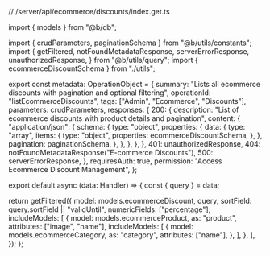 // /server/api/ecommerce/discounts/index.get.ts

import { models } from "@b/db";

import { crudParameters, paginationSchema } from "@b/utils/constants";
import {
  getFiltered,
  notFoundMetadataResponse,
  serverErrorResponse,
  unauthorizedResponse,
} from "@b/utils/query";
import { ecommerceDiscountSchema } from "./utils";

export const metadata: OperationObject = {
  summary:
    "Lists all ecommerce discounts with pagination and optional filtering",
  operationId: "listEcommerceDiscounts",
  tags: ["Admin", "Ecommerce", "Discounts"],
  parameters: crudParameters,
  responses: {
    200: {
      description:
        "List of ecommerce discounts with product details and pagination",
      content: {
        "application/json": {
          schema: {
            type: "object",
            properties: {
              data: {
                type: "array",
                items: {
                  type: "object",
                  properties: ecommerceDiscountSchema,
                },
              },
              pagination: paginationSchema,
            },
          },
        },
      },
    },
    401: unauthorizedResponse,
    404: notFoundMetadataResponse("E-commerce Discounts"),
    500: serverErrorResponse,
  },
  requiresAuth: true,
  permission: "Access Ecommerce Discount Management",
};

export default async (data: Handler) => {
  const { query } = data;

  return getFiltered({
    model: models.ecommerceDiscount,
    query,
    sortField: query.sortField || "validUntil",
    numericFields: ["percentage"],
    includeModels: [
      {
        model: models.ecommerceProduct,
        as: "product",
        attributes: ["image", "name"],
        includeModels: [
          {
            model: models.ecommerceCategory,
            as: "category",
            attributes: ["name"],
          },
        ],
      },
    ],
  });
};
